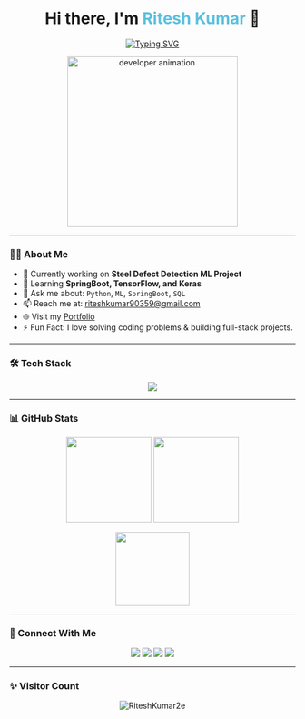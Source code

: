 <!-- Animated Heading -->
<h1 align="center">Hi there, I'm <span style="color:#5bc0de">Ritesh Kumar</span> 👋</h1>

<!-- Typing animation -->
<p align="center">
  <a href="https://riteshkumar2e.github.io/Portfolio/">
    <img src="https://readme-typing-svg.herokuapp.com?font=Fira+Code&size=22&duration=4000&pause=1000&center=true&vCenter=true&width=435&lines=Aspiring+Software+Engineer;Machine+Learning+Enthusiast;SpringBoot+Backend+Developer;Tech+Explorer+%F0%9F%9A%80" alt="Typing SVG" />
  </a>
</p>

<!-- GIF -->
<p align="center">
  <img src="https://cdn.dribbble.com/users/1162077/screenshots/3848914/programmer.gif" width="300" alt="developer animation"/>
</p>

---

### 👨‍💻 About Me

- 🔭 Currently working on **Steel Defect Detection ML Project**
- 🌱 Learning **SpringBoot, TensorFlow, and Keras**
- 💬 Ask me about: `Python`, `ML`, `SpringBoot`, `SQL`
- 📫 Reach me at: [riteshkumar90359@gmail.com](mailto:riteshkumar90359@gmail.com)
- 🌐 Visit my [Portfolio](https://riteshkumar2e.github.io/Portfolio/)
- ⚡ Fun Fact: I love solving coding problems & building full-stack projects.

---

### 🛠️ Tech Stack

<p align="center">
  <img src="https://skillicons.dev/icons?i=python,cpp,html,css,js,spring,mysql,git,github,vscode,bootstrap,tensorflow,keras" />
</p>

---

### 📊 GitHub Stats

<p align="center">
  <img src="https://github-readme-stats.vercel.app/api?username=RiteshKumar2e&show_icons=true&theme=tokyonight" height="150"/>
  <img src="https://github-readme-streak-stats.herokuapp.com/?user=RiteshKumar2e&theme=tokyonight" height="150"/>
</p>

<p align="center">
  <img src="https://github-readme-stats.vercel.app/api/top-langs/?username=RiteshKumar2e&layout=compact&theme=tokyonight" height="130"/>
</p>

---

### 🔗 Connect With Me

<p align="center">
  <a href="mailto:riteshkumar90359@gmail.com"><img src="https://img.shields.io/badge/Gmail-D14836?style=for-the-badge&logo=gmail&logoColor=white"></a>
  <a href="https://www.linkedin.com/in/ritesh-kumar-b3a654253"><img src="https://img.shields.io/badge/LinkedIn-0077B5?style=for-the-badge&logo=linkedin&logoColor=white"></a>
  <a href="https://github.com/RiteshKumar2e"><img src="https://img.shields.io/badge/GitHub-000000?style=for-the-badge&logo=github&logoColor=white"></a>
  <a href="https://riteshkumar2e.github.io/Portfolio/"><img src="https://img.shields.io/badge/Portfolio-121212?style=for-the-badge&logo=vercel&logoColor=white"></a>
</p>

---

### ✨ Visitor Count

<p align="center">
  <img src="https://komarev.com/ghpvc/?username=RiteshKumar2e&label=Profile+Views&color=0e75b6&style=flat" alt="RiteshKumar2e" />
</p>
